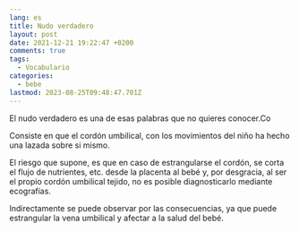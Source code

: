 ```yaml
---
lang: es
title: Nudo verdadero
layout: post
date: 2021-12-21 19:22:47 +0200
comments: true
tags:
  - Vocabulario
categories:
  - bebe
lastmod: 2023-08-25T09:48:47.701Z
---
```


El nudo verdadero es una de esas palabras que no quieres conocer.Co

Consiste en que el cordón umbilical, con los movimientos del niño ha hecho una lazada sobre si mismo.

El riesgo que supone, es que en caso de estrangularse el cordón, se corta el flujo de nutrientes, etc. desde la placenta al bebé y, por desgracia, al ser el propio cordón umbilical tejido, no es posible diagnosticarlo mediante ecografías.

Indirectamente se puede observar por las consecuencias, ya que puede estrangular la vena umbilical y afectar a la salud del bebé.
